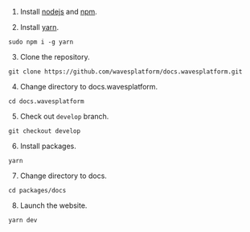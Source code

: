 1. Install [nodejs](https://nodejs.org) and [npm](https://www.npmjs.com/get-npm).

2. Install [yarn](https://yarnpkg.com/en/docs/install).

``` console
sudo npm i -g yarn
```

3. Clone the repository.

``` console
git clone https://github.com/wavesplatform/docs.wavesplatform.git
```

4. Change directory to docs.wavesplatform.

``` console
cd docs.wavesplatform
```

5. Check out `develop` branch.

``` console
git checkout develop
```

6. Install packages.

``` console
yarn
```

7. Change directory to docs.

``` console
cd packages/docs
```

8. Launch the website.

``` console
yarn dev
```
